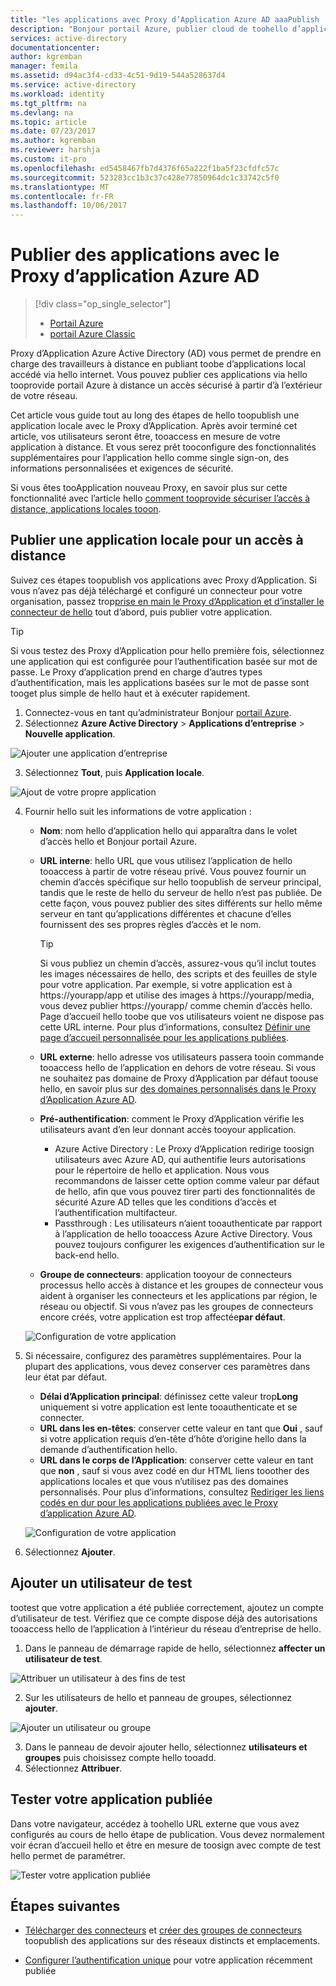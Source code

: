 ```yaml
---
title: "les applications avec Proxy d’Application Azure AD aaaPublish | Documents Microsoft"
description: "Bonjour portail Azure, publier cloud de toohello d’applications local avec le Proxy d’Application Azure AD."
services: active-directory
documentationcenter: 
author: kgremban
manager: femila
ms.assetid: d94ac3f4-cd33-4c51-9d19-544a528637d4
ms.service: active-directory
ms.workload: identity
ms.tgt_pltfrm: na
ms.devlang: na
ms.topic: article
ms.date: 07/23/2017
ms.author: kgremban
ms.reviewer: harshja
ms.custom: it-pro
ms.openlocfilehash: ed5458467fb7d4376f65a222f1ba5f23cfdfc57c
ms.sourcegitcommit: 523283cc1b3c37c428e77850964dc1c33742c5f0
ms.translationtype: MT
ms.contentlocale: fr-FR
ms.lasthandoff: 10/06/2017
---
```

# <a name="publish-applications-using-azure-ad-application-proxy"></a>Publier des applications avec le Proxy d’application Azure AD

> [!div class="op_single_selector"]
> * [Portail Azure](application-proxy-publish-azure-portal.md)
> * [portail Azure Classic](active-directory-application-proxy-publish.md)

Proxy d’Application Azure Active Directory (AD) vous permet de prendre en charge des travailleurs à distance en publiant toobe d’applications local accédé via hello internet. Vous pouvez publier ces applications via hello tooprovide portail Azure à distance un accès sécurisé à partir d’à l’extérieur de votre réseau.

Cet article vous guide tout au long des étapes de hello toopublish une application locale avec le Proxy d’Application. Après avoir terminé cet article, vos utilisateurs seront être, tooaccess en mesure de votre application à distance. Et vous serez prêt tooconfigure des fonctionnalités supplémentaires pour l’application hello comme single sign-on, des informations personnalisées et exigences de sécurité.

Si vous êtes tooApplication nouveau Proxy, en savoir plus sur cette fonctionnalité avec l’article hello [comment tooprovide sécuriser l’accès à distance, applications locales tooon](active-directory-application-proxy-get-started.md).


## <a name="publish-an-on-premises-app-for-remote-access"></a>Publier une application locale pour un accès à distance

Suivez ces étapes toopublish vos applications avec Proxy d’Application. Si vous n’avez pas déjà téléchargé et configuré un connecteur pour votre organisation, passez trop[prise en main le Proxy d’Application et d’installer le connecteur de hello](active-directory-application-proxy-enable.md) tout d’abord, puis publier votre application.

> [!TIP]
> Si vous testez des Proxy d’Application pour hello première fois, sélectionnez une application qui est configurée pour l’authentification basée sur mot de passe. Le Proxy d’application prend en charge d’autres types d’authentification, mais les applications basées sur le mot de passe sont tooget plus simple de hello haut et à exécuter rapidement. 

1. Connectez-vous en tant qu’administrateur Bonjour [portail Azure](https://portal.azure.com/).
2. Sélectionnez **Azure Active Directory** > **Applications d’entreprise** > **Nouvelle application**.

  ![Ajouter une application d’entreprise](./media/application-proxy-publish-azure-portal/add-app.png)

3. Sélectionnez **Tout**, puis **Application locale**.  

  ![Ajout de votre propre application](./media/application-proxy-publish-azure-portal/add-your-own.png)

4. Fournir hello suit les informations de votre application :

   - **Nom**: nom hello d’application hello qui apparaîtra dans le volet d’accès hello et Bonjour portail Azure. 

   - **URL interne**: hello URL que vous utilisez l’application de hello tooaccess à partir de votre réseau privé. Vous pouvez fournir un chemin d’accès spécifique sur hello toopublish de serveur principal, tandis que le reste de hello du serveur de hello n’est pas publiée. De cette façon, vous pouvez publier des sites différents sur hello même serveur en tant qu’applications différentes et chacune d’elles fournissent des ses propres règles d’accès et le nom.

     > [!TIP]
     > Si vous publiez un chemin d’accès, assurez-vous qu’il inclut toutes les images nécessaires de hello, des scripts et des feuilles de style pour votre application. Par exemple, si votre application est à https://yourapp/app et utilise des images à https://yourapp/media, vous devez publier https://yourapp/ comme chemin d’accès hello. Page d’accueil hello toobe que vos utilisateurs voient ne dispose pas cette URL interne. Pour plus d’informations, consultez [Définir une page d’accueil personnalisée pour les applications publiées](application-proxy-office365-app-launcher.md).

   - **URL externe**: hello adresse vos utilisateurs passera tooin commande tooaccess hello de l’application en dehors de votre réseau. Si vous ne souhaitez pas domaine de Proxy d’Application par défaut toouse hello, en savoir plus sur [des domaines personnalisés dans le Proxy d’Application Azure AD](active-directory-application-proxy-custom-domains.md).
   - **Pré-authentification**: comment le Proxy d’Application vérifie les utilisateurs avant d’en leur donnant accès tooyour application. 

     - Azure Active Directory : Le Proxy d’Application redirige toosign utilisateurs avec Azure AD, qui authentifie leurs autorisations pour le répertoire de hello et application. Nous vous recommandons de laisser cette option comme valeur par défaut de hello, afin que vous pouvez tirer parti des fonctionnalités de sécurité Azure AD telles que les conditions d’accès et l’authentification multifacteur.
     - Passthrough : Les utilisateurs n’aient tooauthenticate par rapport à l’application de hello tooaccess Azure Active Directory. Vous pouvez toujours configurer les exigences d’authentification sur le back-end hello.
   - **Groupe de connecteurs**: application tooyour de connecteurs processus hello accès à distance et les groupes de connecteur vous aident à organiser les connecteurs et les applications par région, le réseau ou objectif. Si vous n’avez pas les groupes de connecteurs encore créés, votre application est trop affectée**par défaut**.

   ![Configuration de votre application](./media/application-proxy-publish-azure-portal/configure-app.png)
5. Si nécessaire, configurez des paramètres supplémentaires. Pour la plupart des applications, vous devez conserver ces paramètres dans leur état par défaut. 
   - **Délai d’Application principal**: définissez cette valeur trop**Long** uniquement si votre application est lente tooauthenticate et se connecter. 
   - **URL dans les en-têtes**: conserver cette valeur en tant que **Oui** , sauf si votre application requis d’en-tête d’hôte d’origine hello dans la demande d’authentification hello.
   - **URL dans le corps de l’Application**: conserver cette valeur en tant que **non** , sauf si vous avez codé en dur HTML liens tooother des applications locales et que vous n’utilisez pas des domaines personnalisés. Pour plus d’informations, consultez [Rediriger les liens codés en dur pour les applications publiées avec le Proxy d’application Azure AD](application-proxy-link-translation.md).
   
   ![Configuration de votre application](./media/application-proxy-publish-azure-portal/additional-settings.png)

6. Sélectionnez **Ajouter**.


## <a name="add-a-test-user"></a>Ajouter un utilisateur de test 

tootest que votre application a été publiée correctement, ajoutez un compte d’utilisateur de test. Vérifiez que ce compte dispose déjà des autorisations tooaccess hello de l’application à l’intérieur du réseau d’entreprise de hello.

1. Dans le panneau de démarrage rapide de hello, sélectionnez **affecter un utilisateur de test**.

  ![Attribuer un utilisateur à des fins de test](./media/application-proxy-publish-azure-portal/assign-user.png)

2. Sur les utilisateurs de hello et panneau de groupes, sélectionnez **ajouter**.

  ![Ajouter un utilisateur ou groupe](./media/application-proxy-publish-azure-portal/add-user.png)

3. Dans le panneau de devoir ajouter hello, sélectionnez **utilisateurs et groupes** puis choisissez compte hello tooadd. 
4. Sélectionnez **Attribuer**.

## <a name="test-your-published-app"></a>Tester votre application publiée

Dans votre navigateur, accédez à toohello URL externe que vous avez configurés au cours de hello étape de publication. Vous devez normalement voir écran d’accueil hello et être en mesure de toosign avec compte de test hello permet de paramétrer.

![Tester votre application publiée](./media/application-proxy-publish-azure-portal/test-app.png)


## <a name="next-steps"></a>Étapes suivantes
- [Télécharger des connecteurs](active-directory-application-proxy-enable.md) et [créer des groupes de connecteurs](active-directory-application-proxy-connectors-azure-portal.md) toopublish des applications sur des réseaux distincts et emplacements.

- [Configurer l’authentification unique](application-proxy-sso-azure-portal.md) pour votre application récemment publiée
